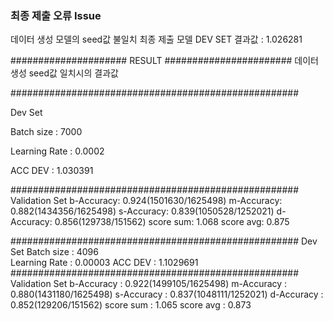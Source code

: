 ### 최종 제출 오류 Issue ### 

데이터 생성 모델의 seed값 불일치 최종 제출 모델 DEV SET 결과값  : 1.026281


##################### RESULT #######################
데이터 생성 seed값 일치시의 결과값

####################################################

Dev Set

Batch size 		: 7000

Learning Rate 	: 0.0002 

ACC DEV 		: 1.030391

####################################################
Validation Set
b-Accuracy: 0.924(1501630/1625498)
m-Accuracy: 0.882(1434356/1625498)
s-Accuracy: 0.839(1050528/1252021)
d-Accuracy: 0.856(129738/151562)
score sum: 1.068
score avg: 0.875


####################################################
Dev Set
Batch size 		: 4096  
Learning Rate 	: 0.00003 
ACC DEV 		: 1.1029691
####################################################
Validation Set
b-Accuracy		: 0.922(1499105/1625498)
m-Accuracy		: 0.880(1431180/1625498)
s-Accuracy		: 0.837(1048111/1252021)
d-Accuracy		: 0.852(129206/151562)
score sum		: 1.065
score avg		: 0.873
